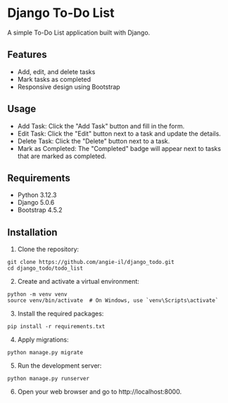 # Django To-Do List

A simple To-Do List application built with Django.

## Features

- Add, edit, and delete tasks
- Mark tasks as completed
- Responsive design using Bootstrap

## Usage
- Add Task: Click the "Add Task" button and fill in the form.
- Edit Task: Click the "Edit" button next to a task and update the details.
- Delete Task: Click the "Delete" button next to a task.
- Mark as Completed: The "Completed" badge will appear next to tasks that are marked as completed.

## Requirements

- Python 3.12.3
- Django 5.0.6
- Bootstrap 4.5.2

## Installation

1. Clone the repository:

```
git clone https://github.com/angie-il/django_todo.git
cd django_todo/todo_list
```

2. Create and activate a virtual environment:

```
python -m venv venv
source venv/bin/activate  # On Windows, use `venv\Scripts\activate`
```

3. Install the required packages:

```
pip install -r requirements.txt
```

4. Apply migrations:

```
python manage.py migrate
```

5. Run the development server:

```
python manage.py runserver
```

6. Open your web browser and go to http://localhost:8000.
